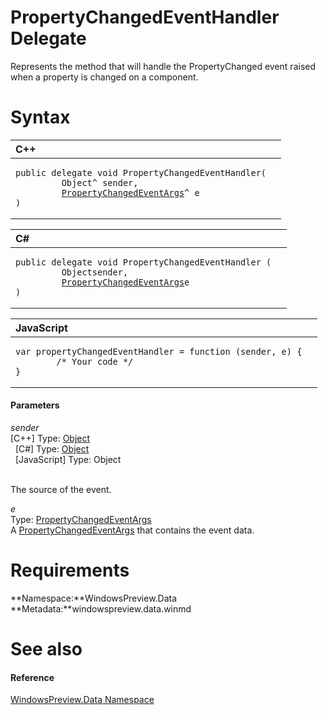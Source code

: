 PropertyChangedEventHandler Delegate  
====================================  

Represents the method that will handle the PropertyChanged event raised when a property is changed on a component. <span id="syntaxSection"></span>

Syntax  
======  

<table>
<colgroup>
<col width="100%" />
</colgroup>
<thead>
<tr class="header">
<th align="left">C++</th>
</tr>
</thead>
<tbody>
<tr class="odd">
<td align="left"><pre><code>public delegate void PropertyChangedEventHandler(  
         Object^ sender,  
         <a href="PropertyChangedEventArgs.md">PropertyChangedEventArgs</a>^ e  
)</code></pre></td>
</tr>
</tbody>
</table>

<table>
<colgroup>
<col width="100%" />
</colgroup>
<thead>
<tr class="header">
<th align="left">C#</th>
</tr>
</thead>
<tbody>
<tr class="odd">
<td align="left"><pre><code>public delegate void PropertyChangedEventHandler (  
         Objectsender,  
         <a href="PropertyChangedEventArgs.md">PropertyChangedEventArgs</a>e  
)</code></pre></td>
</tr>
</tbody>
</table>

<table>
<colgroup>
<col width="100%" />
</colgroup>
<thead>
<tr class="header">
<th align="left">JavaScript</th>
</tr>
</thead>
<tbody>
<tr class="odd">
<td align="left"><pre><code>var propertyChangedEventHandler = function (sender, e) {  
        /* Your code */  
}</code></pre></td>
</tr>
</tbody>
</table>

<span id="ID4EG"></span>
#### Parameters  

*sender*    
[C++] Type: [Object](http://msdn.microsoft.com/en-us/library/hh748265.aspx)  
  [C\#] Type: [Object](http://msdn.microsoft.com/en-us/library/system.object.aspx)  
  [JavaScript] Type: Object  
   

The source of the event.  

*e*    
Type: [PropertyChangedEventArgs](PropertyChangedEventArgs.md)  
A [PropertyChangedEventArgs](PropertyChangedEventArgs.md) that contains the event data.  

<span id="requirements"></span>

Requirements  
============  

**Namespace:**WindowsPreview.Data  
**Metadata:**windowspreview.data.winmd  

<span id="ID4EFB"></span>

See also  
========  

<span id="ID4EHB"></span>
#### Reference  

[WindowsPreview.Data Namespace](../Data.md)  



<!--Please do not edit the data in the comment block below.-->
<!--
TOCTitle : PropertyChangedEventHandler Delegate
RLTitle : PropertyChangedEventHandler Delegate
KeywordK : PropertyChangedEventHandler delegate
KeywordK : WindowsPreview.Data.PropertyChangedEventHandler delegate
HelpPriority : 2
KeywordF : WindowsPreview.Data.PropertyChangedEventHandler
KeywordF : PropertyChangedEventHandler
KeywordF : WindowsPreview.Data.PropertyChangedEventHandler
KeywordA : T:WindowsPreview.Data.PropertyChangedEventHandler
AssetID : T:WindowsPreview.Data.PropertyChangedEventHandler
Locale : en-us
CommunityContent : 1
APIType : Managed
APILocation : windowspreview.data.winmd
APIName : WindowsPreview.Data.PropertyChangedEventHandler
TargetOS : Windows
TopicType : kbSyntax
DevLang : VB
DevLang : CSharp
DevLang : JavaScript
DevLang : C++
DocSet : K4Wv2
ProjType : K4Wv2Proj
Technology : Kinect for Windows
Product : Kinect for Windows SDK v2
productversion : 20
-->
